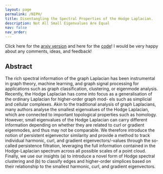 ```yaml
---
layout: page
permalink: /NIPH/
title: Disentangling the Spectral Properties of the Hodge Laplacian.
description: Not All Small Eigenvalues Are Equal
nav: false
nav_order: 
---
```

Click here for the <a href='https://arxiv.org/abs/2311.14427'>arxiv version</a> and here for the <a href='https://git.rwth-aachen.de/netsci/2024-disentangling-the-spectral-properties-of-the-hodge-laplacian'>code</a>! I would be very happy about any comments, ideas, and feedback!
## Abstract
The rich spectral information of the graph Laplacian has been instrumental in graph theory, machine learning, and graph signal processing for applications such as graph classification, clustering, or eigenmode analysis. Recently, the Hodge Laplacian has come into focus as a generalisation of the ordinary Laplacian for higher-order graph mod- els such as simplicial and cellular complexes. Akin to the traditional analysis of graph Laplacians, many authors analyse the smallest eigenvalues of the Hodge Laplacian, which are connected to important topological properties such as homology. However, small eigenvalues of the Hodge Laplacian can carry different information depending on whether they are related to curl or gradient eigenmodes, and thus may not be comparable. We therefore introduce the notion of persistent eigenvector similarity and provide a method to track individual harmonic, curl, and gradient eigenvectors/-values through the so-called persistence filtration, leveraging the full information contained in the Hodge-Laplacian spectrum across all possible scales of a point cloud. Finally, we use our insights (a) to introduce a novel form of Hodge spectral clustering and (b) to classify edges and higher-order simplices based on their relationship to the smallest harmonic, curl, and gradient eigenvectors.